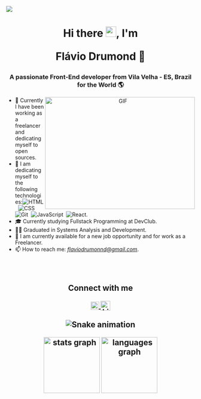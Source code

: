 ![](https://komarev.com/ghpvc/?username=flaviodrummond&color=red)

<h1 align="center">Hi there <img src="https://github.com/abdoachhoubi/abdoachhoubi/blob/main/gifs/Hi.gif" width="28"/>, I'm 

Flávio Drumond</a> :facepunch:</h1>
<h3 align="center">A passionate Front-End developer from Vila Velha - ES, Brazil for the World 🌎</h3>

<a target="_blank" align="center">
  <img align="right" top="500" height="300" width="400" alt="GIF" src="https://media.giphy.com/media/SWoSkN6DxTszqIKEqv/giphy.gif">
</a>



- 🔭 Currently I have been working as a freelancer and dedicating myself to open sources.
- 🌱 I am dedicating myself to the following technologies:![HTML](https://img.shields.io/badge/-HTML-05122A?style=flat&logo=HTML5)&nbsp; ![CSS](https://img.shields.io/badge/-CSS-05122A?style=flat&logo=CSS3&logoColor=1572B6)&nbsp; ![Git](https://img.shields.io/badge/-Git-05122A?style=flat&logo=git)&nbsp; ![JavaScript](https://img.shields.io/badge/-JavaScript-05122A?style=flat&logo=javascript)&nbsp; ![React](https://img.shields.io/badge/-React-05122A?style=flat&logo=react).
-   🎓 Currently studying Fullstack Programming at DevClub.
- :student:  Graduated in Systems Analysis and Development.
- 🤝 I am currently available for a new job opportunity and for work as a Freelancer.
- 📫 How to reach me: *flaviodrumonnd@gmail.com*.

<br/>
<br/>
<h2 align="center" > Connect with me
  <p>
  <a href="https://www.instagram.com/flaviodrummond_/">
<img align="center" alt="icone do instagram uma camera dentro de um quadrado" width="22px" src="https://cdn.jsdelivr.net/npm/simple-icons@v3/icons/instagram.svg" />
</a>
    <a href="https://www.linkedin.com/in/flaviodrumonnd/">
<img align="center" alt="LinkedIn" width="26px" src="https://clipground.com/images/linkedin-clipart-vector-7.png" />
</a>
    <br>
    <br>
    
    
<img src="https://raw.githubusercontent.com/flaviodrumonnd/flaviodrumonnd/output/snake.svg" alt="Snake animation" />


<div align="center">
  <img src="https://github-readme-stats.vercel.app/api?username=flaviodrumonnd&hide_title=false&hide_rank=false&show_icons=true&include_all_commits=true&count_private=true&disable_animations=false&theme=dracula&locale=en&hide_border=false&order=1" height="150" alt="stats graph"  />
  <img src="https://github-readme-stats.vercel.app/api/top-langs?username=flaviodrumonnd&locale=en&hide_title=false&layout=compact&card_width=320&langs_count=5&theme=dracula&hide_border=false&order=2" height="150" alt="languages graph"  />
</div>






 <div align="center">
